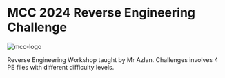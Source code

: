 # MCC 2024 Reverse Engineering Challenge

![mcc-logo]()

Reverse Engineering Workshop taught by Mr Azlan. Challenges involves 4 PE files with different difficulty levels.
